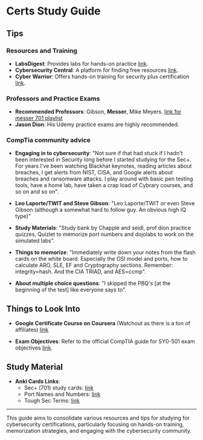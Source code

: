 # Certs Study Guide

## Tips

### Resources and Training

- **LabsDigest**: Provides labs for hands-on practice [link](https://labsdigest.com/).
- **Cybersecurity Central**: A platform for finding free resources [link](https://www.cybersecuritycentral.org/home).
- **Cyber Warrior**: Offers hands-on training for security plus certification [link](https://www.cyberwarrior.com/security-plus/).

### Professors and Practice Exams

- **Recommended Professors**: Gibson, <b>Messer</b>, Mike Meyers. [link for messer 701 playlist](https://www.youtube.com/watch?v=KiEptGbnEBc&list=PLG49S3nxzAnl4QDVqK-hOnoqcSKEIDDuv)
- **Jason Dion**: His Udemy practice exams are highly recommended.

### CompTia community advice

- **Engaging in to cybersecurity**: "Not sure if that had stuck if I hadn't been interested in Security long before I started studying for the Sec+. For years I've been watching Blackhat keynotes, reading articles about breaches, I get alerts from NIST, CISA, and Google alerts about breaches and ransomware attacks. I play around with basic pen testing tools, have a home lab, have taken a crap load of Cybrary courses, and so on and so on".

- **Leo Laporte/TWIT and Steve Gibson**: "Leo Laporte/TWIT or even Steve Gibson (although a somewhat hard to follow guy. An obvious high IQ type)"
  
- **Study Materials**: "Study bank by Chapple and seidl, prof dion practice quizzes, Quizlet to memorize port numbers and dojolabs to work on the simulated labs".

- **Things to memorize**: "Immediately write down your notes from the flash cards on the white board. Especially the OSI model and ports, how to calculate ARO, SLE, EF and Cryptography sections. Remember: integrity=hash. And the CIA TRIAD, and AES=ccmp".

- **About multiple choice questions**: "I skipped the PBQ's [at the beginning of the test] like everyone says to".

## Things to Look Into

- **Google Certificate Course on Coursera** (Watchout as there is a ton of affiliates) [link](https://www.coursera.org/google-certificates/cybersecurity-certificate)

- **Exam Objectives**: Refer to the official CompTIA guide for SY0-501 exam objectives [link](https://www.comptia.jp/pdf/Security%2B%20SY0-501%20Exam%20Objectives.pdf).

## Study Material

- **Anki Cards Links**:
  - Sec+ (701) study cards: [link](https://lognpacific.com/free-certification-practice-tests/)
  - Port Names and Numbers: [link](https://quizlet.com/343931988/port-names-and-numbers-security-501-flash-cards/)
  - Tough Sec Terms: [link](https://quizlet.com/648931527/tough-sec-terms-flash-cards/)

---

This guide aims to consolidate various resources and tips for studying for cybersecurity certifications, particularly focusing on hands-on training, memorization strategies, and engaging with the cybersecurity community.





